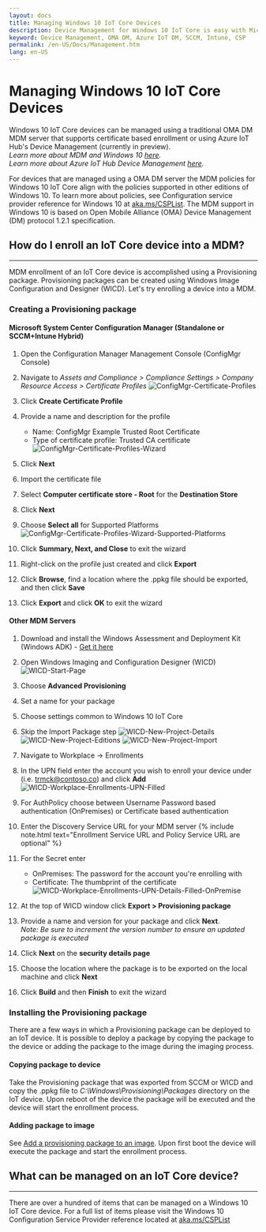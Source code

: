 ```yaml
---
layout: docs
title: Managing Windows 10 IoT Core Devices
description: Device Management for Windows 10 IoT Core is easy with Microsoft. Learn how the Universal Windows Platform makes it easy to use your favorite tools to also manage your IoT devices.
keyword: Device Management, OMA DM, Azure IoT DM, SCCM, Intune, CSP
permalink: /en-US/Docs/Management.htm
lang: en-US
---
```


# Managing Windows 10 IoT Core Devices

Windows 10 IoT Core devices can be managed using a traditional OMA DM MDM server that supports certificate based enrollment or using Azure IoT Hub's Device Management (currently in preview).  
 _Learn more about MDM and Windows 10 <a href="https://msdn.microsoft.com/library/windows/hardware/dn914769(v=vs.85).aspx" target="_blank">here</a>._  
 _Learn more about Azure IoT Hub Device Management <a href="https://azure.microsoft.com/en-us/documentation/articles/iot-hub-device-management-overview/" target="_blank">here</a>._  

For devices that are managed using a OMA DM server the MDM policies for Windows 10 IoT Core align with the policies supported in other editions of Windows 10. To learn more about policies, see Configuration service provider reference for Windows 10 at <a href="https://aka.ms/csplist" target="_blank">aka.ms/CSPList</a>. The MDM support in Windows 10 is based on Open Mobile Alliance (OMA) Device Management (DM) protocol 1.2.1 specification.

## How do I enroll an IoT Core device into a MDM?
___
MDM enrollment of an IoT Core device is accomplished using a Provisioning package. Provisioning packages can be created using Windows Image Configuration and Designer (WICD). Let's try enrolling a device into a MDM.

### Creating a Provisioning package

#### Microsoft System Center Configuration Manager (Standalone or SCCM+Intune Hybrid)

1.  Open the Configuration Manager Management Console (ConfigMgr Console)

2.  Navigate to _Assets and Compliance > Compliance Settings > Company Resource Access > Certificate Profiles_
![ConfigMgr-Certificate-Profiles]

3.  Click **Create Certificate Profile**

4.  Provide a name and description for the profile
    - Name: ConfigMgr Example Trusted Root Certificate
     - Type of certificate profile: Trusted CA certificate  
     ![ConfigMgr-Certificate-Profiles-Wizard]

5.  Click **Next**

6.  Import the certificate file

7.  Select **Computer certificate store - Root** for the **Destination Store**

8.  Click **Next**

9.  Choose **Select all** for Supported Platforms
    ![ConfigMgr-Certificate-Profiles-Wizard-Supported-Platforms]

10. Click **Summary, Next, and Close** to exit the wizard

11. Right-click on the profile just created and click **Export**

12. Click **Browse**, find a location where the .ppkg file should be exported, and then click **Save**

13. Click **Export** and click **OK** to exit the wizard

#### Other MDM Servers

1.  Download and install the Windows Assessment and Deployment Kit (Windows ADK) - <a href="https://developer.microsoft.com/en-us/windows/hardware/windows-assessment-deployment-kit" target="_blank">Get it here</a>

2.  Open Windows Imaging and Configuration Designer (WICD)
    ![WICD-Start-Page]

3.  Choose **Advanced Provisioning**

4.  Set a name for your package

5.  Choose settings common to Windows 10 IoT Core

6.  Skip the Import Package step
    ![WICD-New-Project-Details] ![WICD-New-Project-Editions] ![WICD-New-Project-Import]

7. Navigate to Workplace -> Enrollments

8.  In the UPN field enter the account you wish to enroll your device under (i.e. trmck@contoso.co) and click **Add**
    ![WICD-Workplace-Enrollments-UPN-Filled]

9. For AuthPolicy choose between Username Password based authentication (OnPremises) or Certificate based authentication

10. Enter the Discovery Service URL for your MDM server {% include note.html text="Enrollment Service URL and Policy Service URL are optional" %}

11. For the Secret enter  
    - OnPremises: The password for the account you're enrolling with  
    - Certificate: The thumbprint of the certificate
    ![WICD-Workplace-Enrollments-UPN-Details-Filled-OnPremise]  

12. At the top of WICD window click **Export > Provisioning package**

13. Provide a name and version for your package and click **Next**.   
    _Note: Be sure to increment the version number to ensure an updated package is executed_

14. Click **Next** on the **security details page**

15. Choose the location where the package is to be exported on the local machine and click **Next**

16. Click **Build** and then **Finish** to exit the wizard

### Installing the Provisioning package

There are a few ways in which a Provisioning package can be deployed to an IoT device. It is possible to deploy a package by copying the package to the device or adding the package to the image during the imaging process.

#### Copying package to device

Take the Provisioning package that was exported from SCCM or WICD and copy the .ppkg file to _C:\Windows\Provisioning\Packages_ directory on the IoT device. Upon reboot of the device the package will be executed and the device will start the enrollment process.

#### Adding package to image

See [Add a provisioning package to an image](https://msdn.microsoft.com/en-us/windows/hardware/commercialize/manufacture/iot/add-a-provisioning-package-to-an-image). Upon first boot the device will execute the package and start the enrollment process.

## What can be managed on an IoT Core device?
___
There are over a hundred of items that can be managed on a Windows 10 IoT Core device. For a full list of items please visit the Windows 10 Configuration Service Provider reference located at <a href="https://aka.ms/CSPList" target="_blank">aka.ms/CSPList</a>

[ConfigMgr-Certificate-Profiles]: /content/Resources/images/Management/ConfigMgr-Certificate-Profiles.PNG "SCCM Certificate Profiles"
[ConfigMgr-Certificate-Profiles-Wizard]: /content/Resources/images/Management/ConfigMgr-Certificate-Profiles-Wizard.PNG "Create Certificate Profile Wizard"
[ConfigMgr-Certificate-Profiles-Wizard-Supported-Platforms]: /content/Resources/images/Management/ConfigMgr-Certificate-Profiles-Wizard-Supported-Platforms.PNG "Create Certificate Profile Wizard - Supported Platforms"
[WICD-Start-Page]: /content/Resources/images/Management/WICD-Start-Page.PNG "Windows Imaging and Configuration Designer (WICD)"
[WICD-New-Project-Details]: /content/Resources/images/Management/WICD-Advanced-Provisioning-New-Project-Details.PNG "WICD New Project Details"
[WICD-New-Project-Editions]: /content/Resources/images/Management/WICD-Advanced-Provisioning-New-Project-Editions.PNG "WICD New Project Edition Settings"
[WICD-New-Project-Import]: /content/Resources/images/Management/WICD-Advanced-Provisioning-New-Project-Import.PNG "Figure 2"
[WICD-Workplace-Enrollments-UPN]: /content/Resources/images/Management/WICD-Workplace-Enrollments-UPN.PNG "Workplace Enrollments"
[WICD-Workplace-Enrollments-UPN-Filled]: /content/Resources/images/Management/WICD-Workplace-Enrollments-UPN-Filled.PNG "Figure 2"
[WICD-Workplace-Enrollments-UPN-Details-Filled-OnPremise]: /content/Resources/images/Management/WICD-Workplace-Enrollments-UPN-Details-Filled-Premise.PNG "Figure 2"

<!--/content/Resources/images/Management/.PNG "Caption"-->
